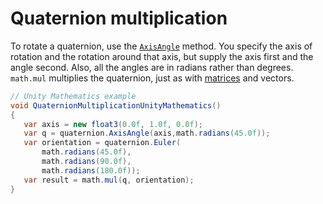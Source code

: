 # Quaternion multiplication

To rotate a quaternion, use the [`AxisAngle`](xref:Unity.Mathematics.quaternion.AxisAngle*) method. You specify the axis of rotation and the rotation around that axis, but supply the axis first and the angle second. Also, all the angles are in radians rather than degrees. `math.mul` multiplies the quaternion, just as with [matrices](4x4-matrices.md) and vectors.

```c#
// Unity Mathematics example
void QuaternionMultiplicationUnityMathematics()
{
   var axis = new float3(0.0f, 1.0f, 0.0f);
   var q = quaternion.AxisAngle(axis,math.radians(45.0f));
   var orientation = quaternion.Euler(
       math.radians(45.0f),
       math.radians(90.0f),
       math.radians(180.0f));
   var result = math.mul(q, orientation);
}
```
